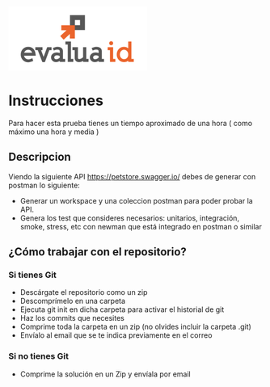 <img src="img/logo_e.png" />

# Instrucciones

Para hacer esta prueba tienes un tiempo aproximado de una hora ( como máximo una hora y media )

## Descripcion

Viendo la siguiente API https://petstore.swagger.io/ debes de generar con postman lo siguiente:

* Generar un workspace y una coleccion postman para poder probar la API.
* Genera los test que consideres necesarios: unitarios, integración, smoke, stress, etc con newman que está integrado en postman o similar

## ¿Cómo trabajar con el repositorio?
### Si tienes Git

* Descárgate el repositorio como un zip
* Descomprímelo en una carpeta
* Ejecuta git init en dicha carpeta para activar el historial de git
* Haz los commits que necesites
* Comprime toda la carpeta en un zip (no olvides incluir la carpeta .git)
* Envíalo al email que se te indica previamente en el correo
### Si no tienes Git
* Comprime la solución en un Zip y envíala por email
